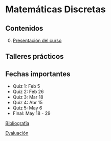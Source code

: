 # Matemáticas Discretas

## Contenidos  

0. [Presentación del curso](0-presentacion/index.html)  

<!--
1. Lógica  
  - [Calculo proposicional](1.1-proposiciones/index.html)  
  - [Cálculo de predicados](1.2-predicados/index.html)  
2. [Prolog](3-Prolog/index.html)
3. [Inducción y Recursividad](2-induccionRecursividad/index.html)
4. [Aplicaciones a la programación](4-AplicacionesProgramacion/index.html)
-->


## Talleres prácticos  


<!--
1. [Circuitos digitales 1](practicas/Taller1-Logisim-201920.pdf)  
2. [Circuitos digitales 2](practicas/Taller2-Logisim-201920.pdf)  
3. [Prolog 1 - Hechos](practicas/Taller3-Prolog-201920.pdf)  
4. [Prolog 2 - Reglas](practicas/Taller4-Prolog-201920.pdf)  
5. [Prolog 3 - Unificación/Traza de ejecución](practicas/Taller5-Prolog-201920.pdf)  
6. [Prolog 4 - Aritmética/IO](practicas/Taller6-Prolog-201920.pdf)  
7. [Prolog 5 - Recursividad/Iteración](practicas/Taller7-Prolog-201920.pdf)  
-->

## Fechas importantes

- Quiz 1: Feb 5
- Quiz 2: Feb 26
- Quiz 3: Mar 18
- Quiz 4: Abr 15
- Quiz 5: May 6
- Final: May 18 - 29  


[Bibliografía](bibliografia.html)


[Evaluación](evaluacion.html)
